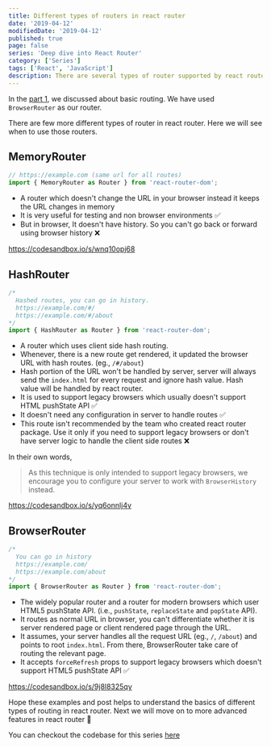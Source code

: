 ```yaml
---
title: Different types of routers in react router
date: '2019-04-12'
modifiedDate: '2019-04-12'
published: true
page: false
series: 'Deep dive into React Router'
category: ['Series']
tags: ['React', 'JavaScript']
description: There are several types of router supported by react router package. We will see the use cases for each types briefly in this article.
---
```


In the [part 1](/blog/basic-routing-in-react-router/), we discussed about basic routing. We have used `BrowserRouter` as our router.

There are few more different types of router in react router. Here we will see when to use those routers.

## MemoryRouter

```jsx
// https://example.com (same url for all routes)
import { MemoryRouter as Router } from 'react-router-dom';
```

- A router which doesn't change the URL in your browser instead it keeps the URL changes in memory
- It is very useful for testing and non browser environments ✅
- But in browser, It doesn't have history. So you can't go back or forward using browser history ❌

https://codesandbox.io/s/wnq10opj68

## HashRouter

```jsx
/*
  Hashed routes, you can go in history.
  https://example.com/#/
  https://example.com/#/about
*/
import { HashRouter as Router } from 'react-router-dom';
```

- A router which uses client side hash routing.
- Whenever, there is a new route get rendered, it updated the browser URL with hash routes. (eg., `/#/about`)
- Hash portion of the URL won't be handled by server, server will always send the `index.html` for every request and ignore hash value. Hash value will be handled by react router.
- It is used to support legacy browsers which usually doesn't support HTML pushState API ✅
- It doesn't need any configuration in server to handle routes ✅
- This route isn't recommended by the team who created react router package. Use it only if you need to support legacy browsers or don't have server logic to handle the client side routes ❌

In their own words,

> As this technique is only intended to support legacy browsers, we encourage you to configure your server to work with `BrowserHistory` instead.

https://codesandbox.io/s/yq6onnlj4v

## BrowserRouter

```jsx
/*
  You can go in history
  https://example.com/
  https://example.com/about
*/
import { BrowserRouter as Router } from 'react-router-dom';
```

- The widely popular router and a router for modern browsers which user HTML5 pushState API. (i.e., `pushState`, `replaceState` and `popState` API).
- It routes as normal URL in browser, you can't differentiate whether it is server rendered page or client rendered page through the URL.
- It assumes, your server handles all the request URL (eg., `/`, `/about`) and points to root `index.html`. From there, BrowserRouter take care of routing the relevant page.
- It accepts `forceRefresh` props to support legacy browsers which doesn't support HTML5 pushState API ✅

https://codesandbox.io/s/9j8l8325qy

Hope these examples and post helps to understand the basics of different types of routing in react router. Next we will move on to more advanced features in react router 🤗

You can checkout the codebase for this series [here](https://github.com/learnwithparam/react-router-series)
